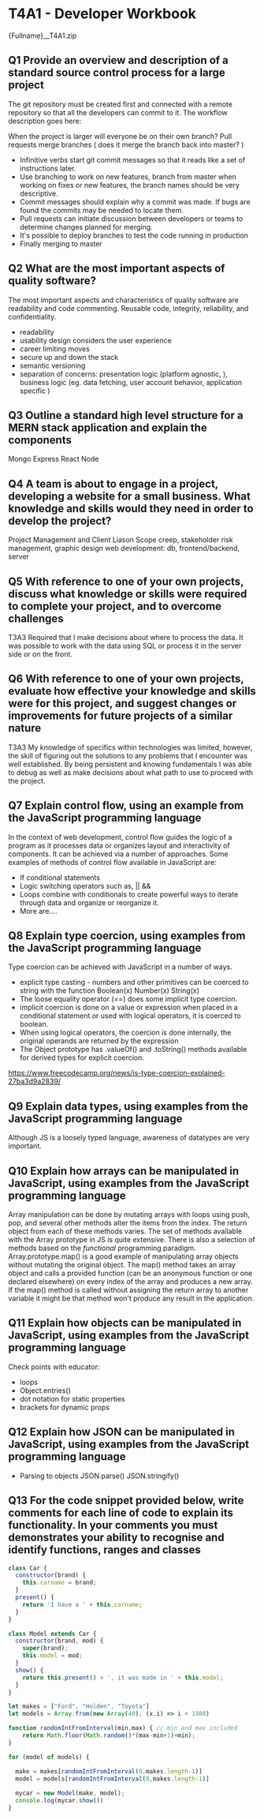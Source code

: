 # T4A1 - Developer Workbook
{Fullname}__T4A1.zip

## Q1 Provide an overview and description of a standard source control process for a large project
The git repository must be created first and connected with a remote repository so that all the developers can commit to it. The workflow description goes here:

When the project is larger will everyone be on their own branch?
Pull requests merge branches ( does it merge the branch back into master? )
- Infinitive verbs start git commit messages so that it reads like a set of instructions later.
- Use branching to work on new features, branch from master when working on fixes or new features, the branch names should be very descriptive.
- Commit messages should explain why a commit was made. If bugs are found the commits may be needed to locate them.
- Pull requests can initiate discussion between developers or teams to determine changes planned for merging.
- It's possible to deploy branches to test the code running in production
- Finally merging to master

## Q2 What are the most important aspects of quality software?
The most important aspects and characteristics of quality software are readability and code commenting. Reusable code, integrity, reliability, and confidentiality.
- readability
- usability design considers the user experience
- career limiting moves
- secure up and down the stack
- semantic versioning
- separation of concerns: presentation logic (platform agnostic, ), business logic (eg. data fetching, user account behavior, application specific )

## Q3	Outline a standard high level structure for a MERN stack application and explain the components
Mongo
Express
React
Node

## Q4	A team is about to engage in a project, developing a website for a small business. What knowledge and skills would they need in order to develop the project?
Project Management and Client Liason
Scope creep, stakeholder risk management, graphic design
web development: db, frontend/backend, server

## Q5	With reference to one of your own projects, discuss what knowledge or skills were required to complete your project, and to overcome challenges
T3A3 Required that I make decisions about where to process the data. It was possible to work with the data using SQL or process it in the server side or on the front.

## Q6	With reference to one of your own projects, evaluate how effective your knowledge and skills were for this project, and suggest changes or improvements for future projects of a similar nature
T3A3 My knowledge of specifics within technologies was limited, however, the skill of figuring out the solutions to any problems that I encounter was well established. By being persistent and knowing fundamentals I was able to debug as well as make decisions about what path to use to proceed with the project.

## Q7	Explain control flow, using an example from the JavaScript programming language
In the context of web development, control flow guides the logic of a program as it processes data or organizes layout and interactivity of components.
It can be achieved via a number of approaches. Some examples of methods of control flow available in JavaScript are:
- If conditional statements 
- Logic switching operators such as, || &&
- Loops combine with conditionals to create powerful ways to iterate through data and organize or reorganize it.
- More are....

## Q8	Explain type coercion, using examples from the JavaScript programming language
Type coercion can be achieved with JavaScript in a number of ways.
- explicit type casting - numbers and other primitives can be coerced to string with the function Boolean(x) Number(x) String(x)
- The loose equality operator (==) does some implicit type coercion.
- implicit coercion is done on a value or expression when placed in a conditional statement or used with logical operators, it is coerced to boolean.
- When using logical operators, the coercion is done internally, the original operands are returned by the expression
- The Object prototype has .valueOf() and .toString() methods available for derived types for explicit coercion.

https://www.freecodecamp.org/news/js-type-coercion-explained-27ba3d9a2839/

## Q9	Explain data types, using examples from the JavaScript programming language
Although JS is a loosely typed language, awareness of datatypes are very important.

## Q10	Explain how arrays can be manipulated in JavaScript, using examples from the JavaScript programming language
Array manipulation can be done by mutating arrays with loops using push, pop, and several other methods alter the items from the index. The return object from each of these methods varies. The set of methods available with the Array prototype in JS is quite extensive. There is also a selection of methods based on the _functional_ programming paradigm. Array.prototype.map() is a good example of manipulating array objects without mutating the original object. The map() method takes an array object and calls a provided function (can be an anonymous function or one declared elsewhere) on every index of the array and produces a new array. If the map() method is called without assigning the return array to another variable it might be that method won't produce any result in the application.

## Q11	Explain how objects can be manipulated in JavaScript, using examples from the JavaScript programming language
Check points with educator:
- loops
- Object.entries()
- dot notation for static properties
- brackets for dynamic props

## Q12	Explain how JSON can be manipulated in JavaScript, using examples from the JavaScript programming language
- Parsing to objects JSON.parse() JSON.stringify()

## Q13	For the code snippet provided below, write comments for each line of code to explain its functionality. In your comments you must demonstrates your ability to recognise and identify functions, ranges and classes
``` javascript
class Car {
  constructor(brand) {
    this.carname = brand;
  }
  present() {
    return 'I have a ' + this.carname;
  }
}

class Model extends Car {
  constructor(brand, mod) {
    super(brand);
    this.model = mod;
  }
  show() {
    return this.present() + ', it was made in ' + this.model;
  }
}

let makes = ["Ford", "Holden", "Toyota"]
let models = Array.from(new Array(40), (x,i) => i + 1980)

function randomIntFromInterval(min,max) { // min and max included
    return Math.floor(Math.random()*(max-min+1)+min);
}

for (model of models) {

  make = makes[randomIntFromInterval(0,makes.length-1)]
  model = models[randomIntFromInterval(0,makes.length-1)]
    
  mycar = new Model(make, model);
  console.log(mycar.show())
}
```
